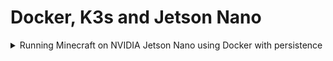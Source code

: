 # Docker, K3s and Jetson Nano

<details><summary>
Running Minecraft on NVIDIA Jetson Nano using Docker with persistence
 </summary>
 <br>
 
 ```
 sudo docker run -d -p 25565:25565 \
                   -e EULA=true \
                   -e ONLINE_MODE=false \
                   -e DIFFICULTY=hard \
                   -e OPS=Gurvira3  \
                   -e MAX_PLAYERS=50 \
                   -e MOTD="welcome to GurviraWorld" \
                   -v /tmp/minecraft_data:/data \
                   --name mc 
                   itzg/minecraft-server
```
 
 </details>
